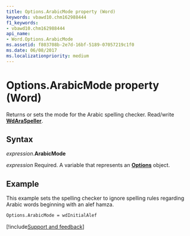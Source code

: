 ```yaml
---
title: Options.ArabicMode property (Word)
keywords: vbawd10.chm162988444
f1_keywords:
- vbawd10.chm162988444
api_name:
- Word.Options.ArabicMode
ms.assetid: f803708b-2e7d-16bf-5189-07057219c1f0
ms.date: 06/08/2017
ms.localizationpriority: medium
---
```



# Options.ArabicMode property (Word)

Returns or sets the mode for the Arabic spelling checker. Read/write **[WdAraSpeller](word.wdaraspeller.md)**.


## Syntax

_expression_.**ArabicMode**

_expression_ Required. A variable that represents an **[Options](Word.Options.md)** object.


## Example

This example sets the spelling checker to ignore spelling rules regarding Arabic words beginning with an alef hamza.

```vb
Options.ArabicMode = wdInitialAlef
```




[!include[Support and feedback](~/includes/feedback-boilerplate.md)]